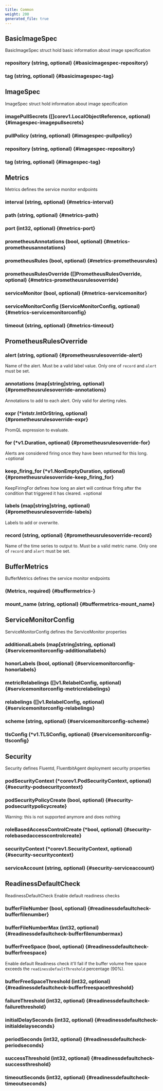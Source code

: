```yaml
---
title: Common
weight: 200
generated_file: true
---
```


## BasicImageSpec

BasicImageSpec struct hold basic information about image specification

### repository (string, optional) {#basicimagespec-repository}


### tag (string, optional) {#basicimagespec-tag}



## ImageSpec

ImageSpec struct hold information about image specification

### imagePullSecrets ([]corev1.LocalObjectReference, optional) {#imagespec-imagepullsecrets}


### pullPolicy (string, optional) {#imagespec-pullpolicy}


### repository (string, optional) {#imagespec-repository}


### tag (string, optional) {#imagespec-tag}



## Metrics

Metrics defines the service monitor endpoints

### interval (string, optional) {#metrics-interval}


### path (string, optional) {#metrics-path}


### port (int32, optional) {#metrics-port}


### prometheusAnnotations (bool, optional) {#metrics-prometheusannotations}


### prometheusRules (bool, optional) {#metrics-prometheusrules}


### prometheusRulesOverride ([]PrometheusRulesOverride, optional) {#metrics-prometheusrulesoverride}


### serviceMonitor (bool, optional) {#metrics-servicemonitor}


### serviceMonitorConfig (ServiceMonitorConfig, optional) {#metrics-servicemonitorconfig}


### timeout (string, optional) {#metrics-timeout}



## PrometheusRulesOverride

### alert (string, optional) {#prometheusrulesoverride-alert}

Name of the alert. Must be a valid label value. Only one of `record` and `alert` must be set. 


### annotations (map[string]string, optional) {#prometheusrulesoverride-annotations}

Annotations to add to each alert. Only valid for alerting rules. 


### expr (*intstr.IntOrString, optional) {#prometheusrulesoverride-expr}

PromQL expression to evaluate. 


### for (*v1.Duration, optional) {#prometheusrulesoverride-for}

Alerts are considered firing once they have been returned for this long. +optional 


### keep_firing_for (*v1.NonEmptyDuration, optional) {#prometheusrulesoverride-keep_firing_for}

KeepFiringFor defines how long an alert will continue firing after the condition that triggered it has cleared. +optional 


### labels (map[string]string, optional) {#prometheusrulesoverride-labels}

Labels to add or overwrite. 


### record (string, optional) {#prometheusrulesoverride-record}

Name of the time series to output to. Must be a valid metric name. Only one of `record` and `alert` must be set. 



## BufferMetrics

BufferMetrics defines the service monitor endpoints

###  (Metrics, required) {#buffermetrics-}


### mount_name (string, optional) {#buffermetrics-mount_name}



## ServiceMonitorConfig

ServiceMonitorConfig defines the ServiceMonitor properties

### additionalLabels (map[string]string, optional) {#servicemonitorconfig-additionallabels}


### honorLabels (bool, optional) {#servicemonitorconfig-honorlabels}


### metricRelabelings ([]v1.RelabelConfig, optional) {#servicemonitorconfig-metricrelabelings}


### relabelings ([]v1.RelabelConfig, optional) {#servicemonitorconfig-relabelings}


### scheme (string, optional) {#servicemonitorconfig-scheme}


### tlsConfig (*v1.TLSConfig, optional) {#servicemonitorconfig-tlsconfig}



## Security

Security defines Fluentd, FluentbitAgent deployment security properties

### podSecurityContext (*corev1.PodSecurityContext, optional) {#security-podsecuritycontext}


### podSecurityPolicyCreate (bool, optional) {#security-podsecuritypolicycreate}

Warning: this is not supported anymore and does nothing 


### roleBasedAccessControlCreate (*bool, optional) {#security-rolebasedaccesscontrolcreate}


### securityContext (*corev1.SecurityContext, optional) {#security-securitycontext}


### serviceAccount (string, optional) {#security-serviceaccount}



## ReadinessDefaultCheck

ReadinessDefaultCheck Enable default readiness checks

### bufferFileNumber (bool, optional) {#readinessdefaultcheck-bufferfilenumber}


### bufferFileNumberMax (int32, optional) {#readinessdefaultcheck-bufferfilenumbermax}


### bufferFreeSpace (bool, optional) {#readinessdefaultcheck-bufferfreespace}

Enable default Readiness check it'll fail if the buffer volume free space exceeds the `readinessDefaultThreshold` percentage (90%). 


### bufferFreeSpaceThreshold (int32, optional) {#readinessdefaultcheck-bufferfreespacethreshold}


### failureThreshold (int32, optional) {#readinessdefaultcheck-failurethreshold}


### initialDelaySeconds (int32, optional) {#readinessdefaultcheck-initialdelayseconds}


### periodSeconds (int32, optional) {#readinessdefaultcheck-periodseconds}


### successThreshold (int32, optional) {#readinessdefaultcheck-successthreshold}


### timeoutSeconds (int32, optional) {#readinessdefaultcheck-timeoutseconds}



